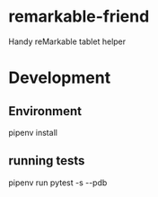 # remarkable-friend
Handy reMarkable tablet helper

# Development

## Environment

pipenv install

## running tests

pipenv run pytest -s --pdb
